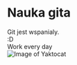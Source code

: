 # Nauka gita

Git jest wspanialy. <br>
:D<br>
Work every day <br>
![Image of Yaktocat](https://www.google.com/imgres?imgurl=https://i.pinimg.com/originals/zc2/1a/71/c21a71cd21917cb2d3152b7abe430e76.png&imgrefurl=https://www.pinterest.com/pin/827255025275198238/&docid=DaWrfk3lCtTg6M&tbnid=DQC-balhfG5nYM:&vet=1&w=523&h=443&source=sh/x/im)
